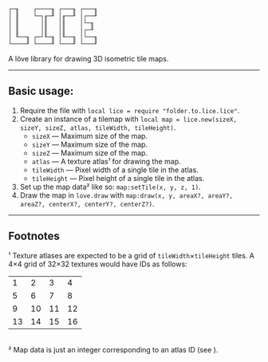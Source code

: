 ```
┌─╖    ┌────╖ ┌───╖ ┌───╖
│ ║    └─┐╓─╜ │╓──╜ │┌──╜
│ ║      │║   │║    │└─╖ 
│ ║      │║   │║    │┌─╜ 
│ ╙──╖ ┌─┘╙─╖ │╙──╖ │└──╖
└────╜ └────╜ └───╜ └───╜
```
A löve library for drawing 3D isometric tile maps.

---
## Basic usage:
1. Require the file with `local lice = require "folder.to.lice.lice"`.
2. Create an instance of a tilemap with `local map = lice.new(sizeX, sizeY, sizeZ, atlas, tileWidth, tileHeight)`.
	- `sizeX` — Maximum size of the map.
	- `sizeY` — Maximum size of the map.
	- `sizeZ` — Maximum size of the map.
	- `atlas` — A texture atlas¹ for drawing the map.
	- `tileWidth` — Pixel width of a single tile in the atlas.
	- `tileHeight` — Pixel height of a single tile in the atlas.
3. Set up the map data² like so: `map:setTile(x, y, z, 1)`.
4. Draw the map in `love.draw` with `map:draw(x, y, areaX?, areaY?, areaZ?, centerX?, centerY?, centerZ?)`.

---
## Footnotes

¹ Texture atlases are expected to be a grid of `tileWidth`×`tileHeight` tiles.
A 4×4 grid of 32×32 textures would have IDs as follows:
<table>
    <tr>
        <td>1</td>
        <td>2</td>
        <td>3</td>
        <td>4</td>
    </tr>
    <tr>
        <td>5</td>
        <td>6</td>
        <td>7</td>
        <td>8</td>
    </tr>
    <tr>
        <td>9</td>
        <td>10</td>
        <td>11</td>
        <td>12</td>
    </tr>
    <tr>
        <td>13</td>
        <td>14</td>
        <td>15</td>
        <td>16</td>
    </tr>
</table>

\
² Map data is just an integer corresponding to an atlas ID (see ).